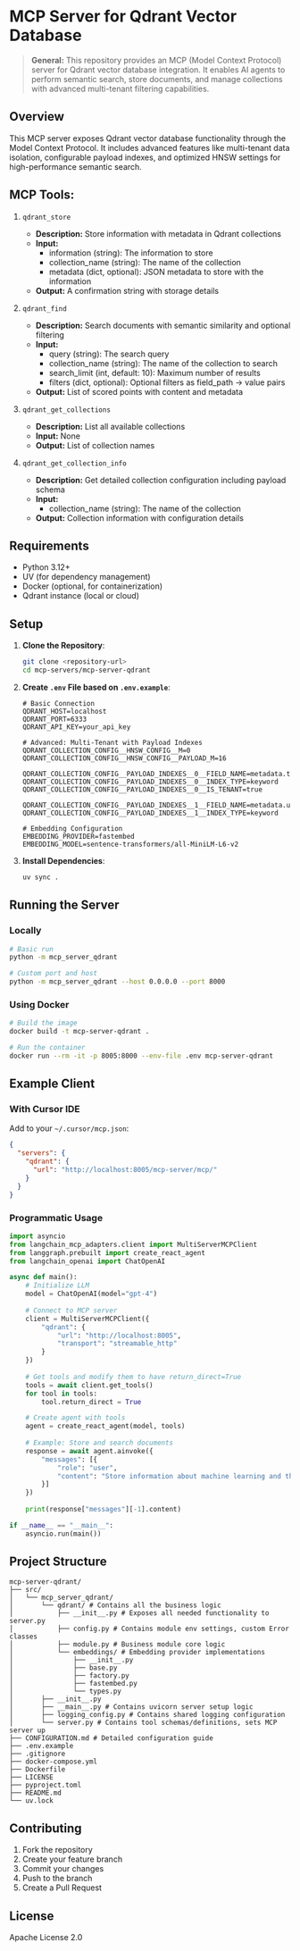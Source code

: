 # MCP Server for Qdrant Vector Database

> **General:** This repository provides an MCP (Model Context Protocol) server for Qdrant vector database integration.
> It enables AI agents to perform semantic search, store documents, and manage collections with advanced multi-tenant filtering capabilities.

## Overview

This MCP server exposes Qdrant vector database functionality through the Model Context Protocol. It includes advanced features like multi-tenant data isolation, configurable payload indexes, and optimized HNSW settings for high-performance semantic search.

## MCP Tools:

1. `qdrant_store`
    - **Description:** Store information with metadata in Qdrant collections
    - **Input:**
        - information (string): The information to store
        - collection_name (string): The name of the collection
        - metadata (dict, optional): JSON metadata to store with the information
    - **Output:** A confirmation string with storage details

2. `qdrant_find`
    - **Description:** Search documents with semantic similarity and optional filtering
    - **Input:**
        - query (string): The search query
        - collection_name (string): The name of the collection to search
        - search_limit (int, default: 10): Maximum number of results
        - filters (dict, optional): Optional filters as field_path -> value pairs
    - **Output:** List of scored points with content and metadata

3. `qdrant_get_collections`
    - **Description:** List all available collections
    - **Input:** None
    - **Output:** List of collection names

4. `qdrant_get_collection_info`
    - **Description:** Get detailed collection configuration including payload schema
    - **Input:**
        - collection_name (string): The name of the collection
    - **Output:** Collection information with configuration details

## Requirements

- Python 3.12+
- UV (for dependency management)
- Docker (optional, for containerization)
- Qdrant instance (local or cloud)

## Setup

1. **Clone the Repository**:
   ```bash
   git clone <repository-url>
   cd mcp-servers/mcp-server-qdrant
   ```

2. **Create `.env` File based on `.env.example`**:
   ```dotenv
   # Basic Connection
   QDRANT_HOST=localhost
   QDRANT_PORT=6333
   QDRANT_API_KEY=your_api_key

   # Advanced: Multi-Tenant with Payload Indexes
   QDRANT_COLLECTION_CONFIG__HNSW_CONFIG__M=0
   QDRANT_COLLECTION_CONFIG__HNSW_CONFIG__PAYLOAD_M=16
   
   QDRANT_COLLECTION_CONFIG__PAYLOAD_INDEXES__0__FIELD_NAME=metadata.tenant_id
   QDRANT_COLLECTION_CONFIG__PAYLOAD_INDEXES__0__INDEX_TYPE=keyword
   QDRANT_COLLECTION_CONFIG__PAYLOAD_INDEXES__0__IS_TENANT=true
   
   QDRANT_COLLECTION_CONFIG__PAYLOAD_INDEXES__1__FIELD_NAME=metadata.user_id
   QDRANT_COLLECTION_CONFIG__PAYLOAD_INDEXES__1__INDEX_TYPE=keyword
   
   # Embedding Configuration
   EMBEDDING_PROVIDER=fastembed
   EMBEDDING_MODEL=sentence-transformers/all-MiniLM-L6-v2
   ```

3. **Install Dependencies**:
   ```bash
   uv sync .
   ```

## Running the Server

### Locally

```bash
# Basic run
python -m mcp_server_qdrant

# Custom port and host
python -m mcp_server_qdrant --host 0.0.0.0 --port 8000

```

### Using Docker

```bash
# Build the image
docker build -t mcp-server-qdrant .

# Run the container
docker run --rm -it -p 8005:8000 --env-file .env mcp-server-qdrant
```

## Example Client

### With Cursor IDE

Add to your `~/.cursor/mcp.json`:
```json
{
  "servers": {
    "qdrant": {
      "url": "http://localhost:8005/mcp-server/mcp/"
    }
  }
}
```

### Programmatic Usage

```python
import asyncio
from langchain_mcp_adapters.client import MultiServerMCPClient
from langgraph.prebuilt import create_react_agent
from langchain_openai import ChatOpenAI

async def main():
    # Initialize LLM
    model = ChatOpenAI(model="gpt-4")
    
    # Connect to MCP server
    client = MultiServerMCPClient({
        "qdrant": {
            "url": "http://localhost:8005",
            "transport": "streamable_http"
        }
    })
    
    # Get tools and modify them to have return_direct=True
    tools = await client.get_tools()
    for tool in tools:
        tool.return_direct = True

    # Create agent with tools
    agent = create_react_agent(model, tools)
    
    # Example: Store and search documents
    response = await agent.ainvoke({
        "messages": [{
            "role": "user", 
            "content": "Store information about machine learning and then search for it"
        }]
    })
    
    print(response["messages"][-1].content)

if __name__ == "__main__":
    asyncio.run(main())
```

## Project Structure

```
mcp-server-qdrant/
├── src/
│   └── mcp_server_qdrant/
│       └── qdrant/ # Contains all the business logic
│           ├── __init__.py # Exposes all needed functionality to server.py
│           ├── config.py # Contains module env settings, custom Error classes
│           ├── module.py # Business module core logic
│           └── embeddings/ # Embedding provider implementations
│               ├── __init__.py
│               ├── base.py
│               ├── factory.py
│               ├── fastembed.py
│               └── types.py
│       ├── __init__.py
│       ├── __main__.py # Contains uvicorn server setup logic
│       ├── logging_config.py # Contains shared logging configuration
│       └── server.py # Contains tool schemas/definitions, sets MCP server up
├── CONFIGURATION.md # Detailed configuration guide
├── .env.example
├── .gitignore
├── docker-compose.yml
├── Dockerfile
├── LICENSE
├── pyproject.toml
├── README.md
└── uv.lock
```

## Contributing

1. Fork the repository
2. Create your feature branch
3. Commit your changes
4. Push to the branch
5. Create a Pull Request

## License

Apache License 2.0

